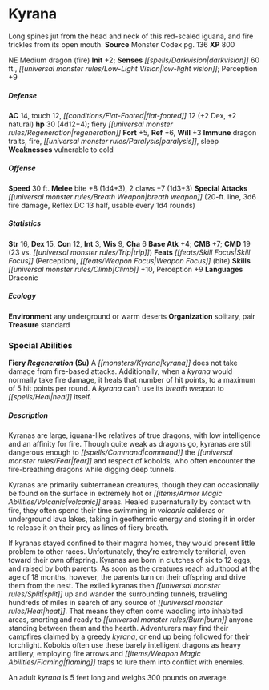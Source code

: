 ﻿---
cssclass: [monsters]
title1: Kyrana
desc_short: Long spines jut from the head and neck of this red-scaled iguana, and
  fire trickles from its open mouth.
title2: Kyrana
CR: 3
sources:
- name: Monster Codex
  page: 136
  link: http://paizo.com/products/btpy9926?Pathfinder-Roleplaying-Game-Monster-Codex
XP: 800
alignment: NE
size: Medium
type: dragon
subtypes:
- fire
initiative:
  bonus: 2
senses:
  darkvision: 60
  low-light vision: true
AC:
  AC: 14
  touch: 12
  flat_footed: 12
  components:
    dex: 2
    natural: 2
HP:
  HP: 30
  long: 4d12+4
  other: fiery regeneration
saves:
  fort: 5
  ref: 6
  will: 3
immunities:
- dragon traits
- fire
- paralysis
- sleep
weaknesses:
- vulnerable to cold
speeds:
  base: 30
attacks:
  melee:
  - - text: bite +8 (1d4+3)
      entries:
      - - damage: 1d4+3
      attack: bite
      bonus:
      - 8
    - text: 2 claws +7 (1d3+3)
      entries:
      - - damage: 1d3+3
      count: 2
      attack: claws
      bonus:
      - 7
  special:
  - breath weapon (20-ft. line, 3d6 fire damage, Reflex DC 13 half, usable every 1d4
    rounds)
ability_scores:
  STR: 16
  DEX: 15
  CON: 12
  INT: 3
  WIS: 9
  CHA: 6
BAB: 4
CMB: 7
CMD: 19
CMD_other: 23 vs. trip
feats:
- name: Skill Focus (Perception)
- name: Weapon Focus (bite)
skills:
  Climb: 10
  Perception: 9
languages:
- Draconic
ecology:
  environment: any underground or warm deserts
  organization: solitary, pair
  treasure_type: standard
special_abilities:
  Fiery Regeneration (Su): A kyrana does not take damage from fire-based attacks.
    Additionally, when a kyrana would normally take fire damage, it heals that number
    of hit points, to a maximum of 5 hit points per round. A kyrana can't use its
    breath weapon to heal itself.
desc_long: |-
  Kyranas are large, iguana-like relatives of true dragons, with low intelligence and an affinity for fire. Though quite weak as dragons go, kyranas are still dangerous enough to command the fear and respect of kobolds, who often encounter the fire-breathing dragons while digging deep tunnels.

   Kyranas are primarily subterranean creatures, though they can occasionally be found on the surface in extremely hot or volcanic areas. Healed supernaturally by contact with fire, they often spend their time swimming in volcanic calderas or underground lava lakes, taking in geothermic energy and storing it in order to release it on their prey as lines of fiery breath.

   If kyranas stayed confined to their magma homes, they would present little problem to other races. Unfortunately, they're extremely territorial, even toward their own offspring. Kyranas are born in clutches of six to 12 eggs, and raised by both parents. As soon as the creatures reach adulthood at the age of 18 months, however, the parents turn on their offspring and drive them from the nest. The exiled kyranas then split up and wander the surrounding tunnels, traveling hundreds of miles in search of any source of heat. That means they often come waddling into inhabited areas, snorting and ready to burn anyone standing between them and the hearth. Adventurers may find their campfires claimed by a greedy kyrana, or end up being followed for their torchlight. Kobolds often use these barely intelligent dragons as heavy artillery, employing fire arrows and flaming traps to lure them into conflict with enemies.

   An adult kyrana is 5 feet long and weighs 300 pounds on average.

---

# Kyrana
Long spines jut from the head and neck of this red-scaled iguana, and fire trickles from its open mouth.
**Source** Monster Codex pg. 136
**XP** 800

NE Medium dragon (fire)
**Init** +2; **Senses** _[[spells/Darkvision|darkvision]]_ 60 ft., _[[universal monster rules/Low-Light Vision|low-light vision]]_; Perception +9

##### Defense

**AC** 14, touch 12, _[[conditions/Flat-Footed|flat-footed]]_ 12 (+2 Dex, +2 natural)
**hp** 30 (4d12+4); fiery _[[universal monster rules/Regeneration|regeneration]]_
**Fort** +5, **Ref** +6, **Will** +3
**Immune** dragon traits, fire, _[[universal monster rules/Paralysis|paralysis]]_, sleep
**Weaknesses** vulnerable to cold

##### Offense
**Speed** 30 ft.
**Melee** bite +8 (1d4+3), 2 claws +7 (1d3+3)
**Special Attacks** _[[universal monster rules/Breath Weapon|breath weapon]]_ (20-ft. line, 3d6 fire damage, Reflex DC 13 half, usable every 1d4 rounds)

##### Statistics
**Str** 16, **Dex** 15, **Con** 12, **Int** 3, **Wis** 9, **Cha** 6
**Base Atk** +4; **CMB** +7; **CMD** 19 (23 vs. _[[universal monster rules/Trip|trip]]_)
**Feats** _[[feats/Skill Focus|Skill Focus]]_ (Perception), _[[feats/Weapon Focus|Weapon Focus]]_ (bite)
**Skills** _[[universal monster rules/Climb|Climb]]_ +10, Perception +9
**Languages** Draconic

##### Ecology

**Environment** any underground or warm deserts
**Organization** solitary, pair
**Treasure** standard

### Special Abilities

**Fiery _Regeneration_ (Su)** A _[[monsters/Kyrana|kyrana]]_ does not take damage from fire-based attacks. Additionally, when a _kyrana_ would normally take fire damage, it heals that number of hit points, to a maximum of 5 hit points per round. A _kyrana_ can’t use its _breath weapon_ to _[[spells/Heal|heal]]_ itself.

##### Description

Kyranas are large, iguana-like relatives of true dragons, with low intelligence and an affinity for fire. Though quite weak as dragons go, kyranas are still dangerous enough to _[[spells/Command|command]]_ the _[[universal monster rules/Fear|fear]]_ and respect of kobolds, who often encounter the fire-breathing dragons while digging deep tunnels.

Kyranas are primarily subterranean creatures, though they can occasionally be found on the surface in extremely hot or _[[items/Armor Magic Abilities/Volcanic|volcanic]]_ areas. Healed supernaturally by contact with fire, they often spend their time swimming in _volcanic_ calderas or underground lava lakes, taking in geothermic energy and storing it in order to release it on their prey as lines of fiery breath.

If kyranas stayed confined to their magma homes, they would present little problem to other races. Unfortunately, they’re extremely territorial, even toward their own offspring. Kyranas are born in clutches of six to 12 eggs, and raised by both parents. As soon as the creatures reach adulthood at the age of 18 months, however, the parents turn on their offspring and drive them from the nest. The exiled kyranas then _[[universal monster rules/Split|split]]_ up and wander the surrounding tunnels, traveling hundreds of miles in search of any source of _[[universal monster rules/Heat|heat]]_. That means they often come waddling into inhabited areas, snorting and ready to _[[universal monster rules/Burn|burn]]_ anyone standing between them and the hearth. Adventurers may find their campfires claimed by a greedy _kyrana_, or end up being followed for their torchlight. Kobolds often use these barely intelligent dragons as heavy artillery, employing fire arrows and _[[items/Weapon Magic Abilities/Flaming|flaming]]_ traps to lure them into conflict with enemies.

An adult _kyrana_ is 5 feet long and weighs 300 pounds on average.